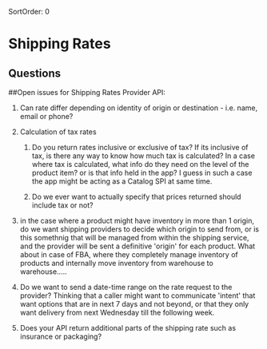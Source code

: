 SortOrder: 0
# Shipping Rates

## Questions



##Open issues for Shipping Rates Provider API:

1. Can rate differ depending on identity of origin or destination - i.e. name, email or phone?

1. Calculation of tax rates
    1. Do you return rates inclusive or exclusive of tax? If its inclusive of tax, is there any way to know how much tax is calculated? In a case where tax is calculated, what info do they need on the level of the product item? or is that info held in the app? I guess in such a case the app might be acting as a Catalog SPI at same time.
    
    1. Do we ever want to actually specify that prices returned should include tax or not?

1. in the case where a product might have inventory in more than 1 origin, do we want shipping providers to decide which origin to send from, or is this somethnig that will be managed from within the shipping service, and the provider will be sent a definitive 'origin' for each product. What about in case of FBA, where they completely manage inventory of products and internally move inventory from warehouse to warehouse.....

1. Do we want to send a date-time range on the rate request to the provider? Thinking that a caller might want to communicate 'intent' that want options that are in next 7 days and not beyond, or that they only want delivery from next Wednesday till the following week.

1. Does your API return additional parts of the shipping rate such as insurance or packaging?
